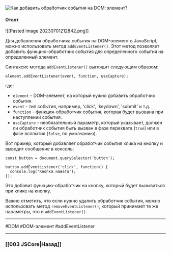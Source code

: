 ![Как добавить обработчик события на DOM-элемент?](https://youtu.be/7TvS0iKR3_c?t=425)

#### Ответ

![[Pasted image 20230701212842.png]]

Для добавления обработчика события на DOM-элемент в JavaScript, можно использовать метод `addEventListener()`. Этот метод позволяет добавить функцию-обработчик события для определенного события на определенный элемент.

Синтаксис метода `addEventListener()` выглядит следующим образом:

```
element.addEventListener(event, function, useCapture);
```

где:
- `element` - DOM-элемент, на который нужно добавить обработчик события.
- `event` - тип события, например, 'click', 'keydown', 'submit' и т.д.
- `function` - функция-обработчик события, которая будет вызвана при наступлении события.
- `useCapture` - необязательный параметр, который указывает, должен ли обработчик события быть вызван в фазе перехвата (`true`) или в фазе всплытия (`false`, по умолчанию).

Вот пример, который добавляет обработчик события клика на кнопку и выводит сообщение в консоль:

```
const button = document.querySelector('button');

button.addEventListener('click', function() {
  console.log('Кнопка нажата');
});
```

Это добавит функцию-обработчик на кнопку, который будет вызываться при клике на кнопку.

Важно отметить, что если нужно удалить обработчик события, можно использовать метод `removeEventListener()`, который принимает те же параметры, что и `addEventListener()`.

___
#DOM #DOM-элемент #addEventListener 

___

### [[003 JSCore|Назад]]